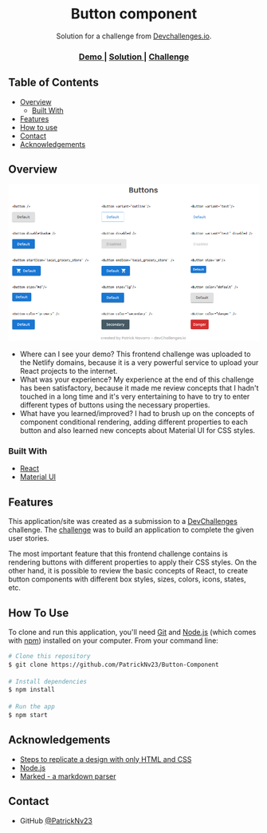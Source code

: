 <!-- Please update value in the {}  -->

<h1 align="center">Button component</h1>

<div align="center">
   Solution for a challenge from  <a href="http://devchallenges.io" target="_blank">Devchallenges.io</a>.
</div>

<div align="center">
  <h3>
    <a href="https://{your-demo-link.your-domain}">
      Demo
    </a>
    <span> | </span>
    <a href="https://{your-url-to-the-solution}">
      Solution
    </a>
    <span> | </span>
    <a href="https://devchallenges.io/challenges/ohgVTyJCbm5OZyTB2gNY">
      Challenge
    </a>
  </h3>
</div>

<!-- TABLE OF CONTENTS -->

## Table of Contents

- [Overview](#overview)
  - [Built With](#built-with)
- [Features](#features)
- [How to use](#how-to-use)
- [Contact](#contact)
- [Acknowledgements](#acknowledgements)

<!-- OVERVIEW -->

## Overview

![screenshot](https://github.com/PatrickNv23/Button-Component/blob/main/src/assets/screenshoot_buttoncomponent.png)

- Where can I see your demo?
  This frontend challenge was uploaded to the Netlify domains, because it is a very powerful service to upload your React projects to the internet.
- What was your experience?
  My experience at the end of this challenge has been satisfactory, because it made me review concepts that I hadn't touched in a long time and it's very entertaining to have to try to enter different types of buttons using the necessary properties.
- What have you learned/improved?
  I had to brush up on the concepts of component conditional rendering, adding different properties to each button and also learned new concepts about Material UI for CSS styles.

### Built With

<!-- This section should list any major frameworks that you built your project using. Here are a few examples.-->

- [React](https://reactjs.org/)
- [Material UI](https://mui.com/)

## Features

<!-- List the features of your application or follow the template. Don't share the figma file here :) -->

This application/site was created as a submission to a [DevChallenges](https://devchallenges.io/challenges) challenge. The [challenge](https://devchallenges.io/challenges/ohgVTyJCbm5OZyTB2gNY) was to build an application to complete the given user stories.

The most important feature that this frontend challenge contains is rendering buttons with different properties to apply their CSS styles. On the other hand, it is possible to review the basic concepts of React, to create button components with different box styles, sizes, colors, icons, states, etc.

## How To Use

<!-- This is an example, please update according to your application -->

To clone and run this application, you'll need [Git](https://git-scm.com) and [Node.js](https://nodejs.org/en/download/) (which comes with [npm](http://npmjs.com)) installed on your computer. From your command line:

```bash
# Clone this repository
$ git clone https://github.com/PatrickNv23/Button-Component

# Install dependencies
$ npm install

# Run the app
$ npm start
```

## Acknowledgements

<!-- This section should list any articles or add-ons/plugins that helps you to complete the project. This is optional but it will help you in the future. For exmpale -->

- [Steps to replicate a design with only HTML and CSS](https://devchallenges-blogs.web.app/how-to-replicate-design/)
- [Node.js](https://nodejs.org/)
- [Marked - a markdown parser](https://github.com/chjj/marked)

## Contact

- GitHub [@PatrickNv23](https://{github.com/PatrickNv23})
